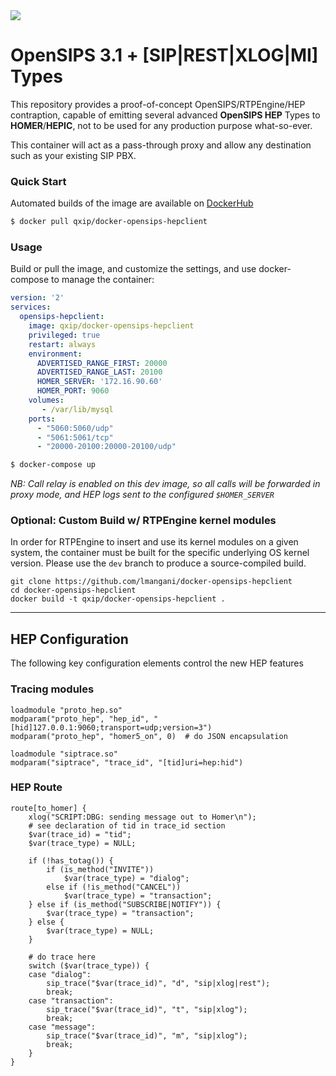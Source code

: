 <img src="https://avatars1.githubusercontent.com/u/3853758?v=4&s=100">

# OpenSIPS 3.1 + [SIP|REST|XLOG|MI] Types
This repository provides a proof-of-concept OpenSIPS/RTPEngine/HEP contraption, capable of emitting several advanced **OpenSIPS HEP** Types to **HOMER**/**HEPIC**, not to be used for any production purpose what-so-ever.

This container will act as a pass-through proxy and allow any destination such as your existing SIP PBX.


### Quick Start
Automated builds of the image are available on [DockerHub](https://hub.docker.com/r/qxip/homer-hepswitch)
```sh
$ docker pull qxip/docker-opensips-hepclient
```

### Usage
Build or pull the image, and customize the settings, and use docker-compose to manage the container:
```yaml
version: '2'
services:
  opensips-hepclient:
    image: qxip/docker-opensips-hepclient
    privileged: true
    restart: always
    environment:
      ADVERTISED_RANGE_FIRST: 20000
      ADVERTISED_RANGE_LAST: 20100
      HOMER_SERVER: '172.16.90.60'
      HOMER_PORT: 9060
    volumes:
       - /var/lib/mysql
    ports:
      - "5060:5060/udp"
      - "5061:5061/tcp"
      - "20000-20100:20000-20100/udp"
```
```sh
$ docker-compose up
```

_NB: Call relay is enabled on this dev image, so all calls will be forwarded in proxy mode, and HEP logs sent to the configured ```$HOMER_SERVER```_


### Optional: Custom Build w/ RTPEngine kernel modules
In order for RTPEngine to insert and use its kernel modules on a given system, the container must be built for the specific underlying OS kernel version. Please use the ```dev``` branch to produce a source-compiled build.
```
git clone https://github.com/lmangani/docker-opensips-hepclient
cd docker-opensips-hepclient
docker build -t qxip/docker-opensips-hepclient .
```

------------

## HEP Configuration
The following key configuration elements control the new HEP features

### Tracing modules
```
loadmodule "proto_hep.so"
modparam("proto_hep", "hep_id", "[hid]127.0.0.1:9060;transport=udp;version=3")
modparam("proto_hep", "homer5_on", 0)  # do JSON encapsulation

loadmodule "siptrace.so"
modparam("siptrace", "trace_id", "[tid]uri=hep:hid")
```

### HEP Route
```
route[to_homer] {
	xlog("SCRIPT:DBG: sending message out to Homer\n");
	# see declaration of tid in trace_id section
	$var(trace_id) = "tid";
	$var(trace_type) = NULL;

	if (!has_totag()) {
		if (is_method("INVITE"))
			$var(trace_type) = "dialog";
		else if (!is_method("CANCEL"))
			$var(trace_type) = "transaction";
	} else if (is_method("SUBSCRIBE|NOTIFY")) {
		$var(trace_type) = "transaction";
	} else {
		$var(trace_type) = NULL;
	}

	# do trace here
	switch ($var(trace_type)) {
	case "dialog":
		sip_trace("$var(trace_id)", "d", "sip|xlog|rest");
		break;
	case "transaction":
		sip_trace("$var(trace_id)", "t", "sip|xlog");
		break;
	case "message":
		sip_trace("$var(trace_id)", "m", "sip|xlog");
		break;
	}
}
```
